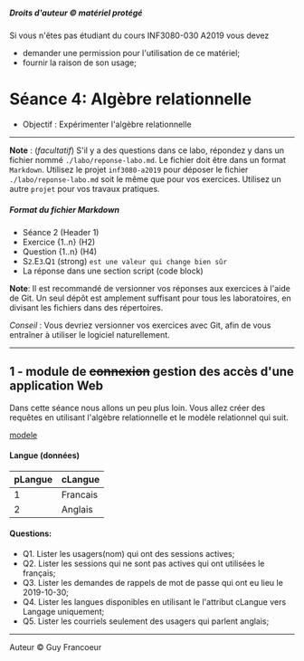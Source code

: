 ##### Droits d'auteur :copyright: matériel protégé 
 Si vous n'êtes pas étudiant du cours INF3080-030 A2019 vous devez 
 - demander une permission pour l'utilisation de ce matériel;
 - fournir la raison de son usage;

# Séance 4: Algèbre relationnelle

- Objectif : Expérimenter l'algèbre relationnelle 
   
----
**Note** : (_facultatif_) S'il y a des questions dans ce labo, répondez y dans un fichier 
nommé `./labo/reponse-labo.md`. Le fichier doit être dans un format `Markdown`. Utilisez 
le projet `inf3080-a2019` pour déposer le fichier `./labo/reponse-labo.md` soit le même
que pour vos exercices.  Utilisez un autre `projet` pour vos travaux pratiques.

##### Format du fichier Markdown
 + Séance 2 (Header 1)
 + Exercice {1..n} (H2)
 + Question {1..n} (H4)
 + S`2`.E`3`.Q`1` (strong) `est une valeur qui change bien sûr`
 + La réponse dans une section script (code block)

**Note**: Il est recommandé de versionner vos réponses aux exercices à l'aide
de Git. Un seul dépôt est amplement suffisant pour tous les laboratoires, en
divisant les fichiers dans des répertoires.

*Conseil* : Vous devriez versionner vos exercices avec Git, afin de
vous entraîner à utiliser le logiciel naturellement.

----

## 1 - module de ~~connexion~~ gestion des accès d'une application Web

Dans cette séance nous allons un peu plus loin.  Vous allez créer des requêtes 
en utilisant l'algèbre relationnelle et le modèle relationnel qui suit.

[modele](./modele.png)


#### Langue (données)

| pLangue | cLangue |
| :------ | :------ |
| 1       | Francais |
| 2       | Anglais |

#### Questions:
+ Q1. Lister les usagers(nom) qui ont des sessions actives;
+ Q2. Lister les sessions qui ne sont pas actives qui ont utilisées le français;
+ Q3. Lister les demandes de rappels de mot de passe qui ont eu lieu le 2019-10-30;
+ Q4. Lister les langues disponibles en utilisant le l'attribut cLangue vers Langage uniquement;
+ Q5. Lister les courriels seulement des usagers qui parlent anglais;

----
Auteur :copyright: Guy Francoeur

